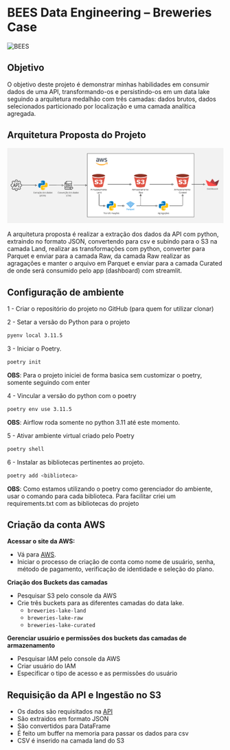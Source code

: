 # BEES Data Engineering – Breweries Case

<img src="https://miro.medium.com/v2/resize:fit:2400/1*6Eg35s47bNX7BcPzM0Fllg.png" alt="BEES" width="600" height="300">

## Objetivo

O objetivo deste projeto é demonstrar minhas habilidades em consumir dados de uma API, transformando-os e persistindo-os
em um data lake seguindo a arquitetura medalhão com três camadas: dados brutos, dados selecionados
particionado por localização e uma camada analítica agregada.

## Arquitetura Proposta do Projeto

![arq](breweries_extraction.png)

A arquitetura proposta é realizar a extração dos dados da API com python, extraindo no formato JSON, convertendo para csv e subindo para o S3 na camada Land, realizar as transformações com python, converter para Parquet e enviar para a camada Raw, da camada Raw realizar as agragações e manter o arquivo em Parquet e enviar para a camada Curated de onde será consumido pelo app (dashboard) com streamlit. 

## Configuração de ambiente

1 - Criar o repositório do projeto no GitHub (para quem for utilizar clonar)

2 - Setar a versão do Python para o projeto

```bash
pyenv local 3.11.5
```

3 - Iniciar o Poetry. 

```bash
poetry init
```
**OBS**: Para o projeto iniciei de forma basica sem customizar o poetry, somente seguindo com enter

4 - Vincular a versão do python com o poetry

```bash
poetry env use 3.11.5
```
**OBS**: Airflow roda somente no python 3.11 até este momento.

5 -  Ativar ambiente virtual criado pelo Poetry
```bash
poetry shell
```

6 - Instalar as bibliotecas pertinentes ao projeto.


```bash
poetry add <biblioteca>
```

**OBS**: Como estamos utilizando o poetry como gerenciador do ambiente, usar o comando para cada biblioteca. Para facilitar criei um requirements.txt com as bibliotecas do projeto

## Criação da conta AWS

**Acessar o site da AWS:**

- Vá para [AWS](https://aws.amazon.com/).
- Iniciar o processo de criação de conta como nome de usuário, senha, método de pagamento, verificação de identidade e seleção do plano.

**Criação dos Buckets das camadas**

- Pesquisar S3 pelo console da AWS
- Crie três buckets para as diferentes camadas do data lake.
    - `breweries-lake-land`
    - `breweries-lake-raw`
    - `breweries-lake-curated`

**Gerenciar usuário e permissões dos buckets das camadas de armazenamento**

- Pesquisar IAM pelo console da AWS
- Criar usuário do IAM
- Especificar o tipo de acesso e as permissões do usuário


## Requisição da API e Ingestão no S3

- Os dados são requisitados na [API](https://api.openbrewerydb.org/breweries)
- São extraidos em formato JSON
- São convertidos para DataFrame
- É feito um buffer na memoria para passar os dados para csv
- CSV é inserido na camada land do S3
